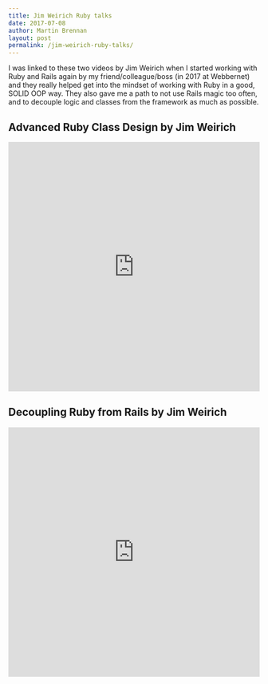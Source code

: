 ```yaml
---
title: Jim Weirich Ruby talks
date: 2017-07-08
author: Martin Brennan
layout: post
permalink: /jim-weirich-ruby-talks/
---
```


I was linked to these two videos by Jim Weirich when I started working with Ruby and Rails again by my friend/colleague/boss (in 2017 at Webbernet) and they really helped get into the mindset of working with Ruby in a good, SOLID OOP way. They also gave me a path to not use Rails magic too often, and to decouple logic and classes from the framework as much as possible.

## Advanced Ruby Class Design by Jim Weirich

<iframe width="100%" height="500" src="https://www.youtube.com/embed/vwBpTgdZBDk" frameborder="0" allowfullscreen></iframe>

## Decoupling Ruby from Rails by Jim Weirich

<iframe width="100%" height="500" src="https://www.youtube.com/embed/tg5RFeSfBM4" frameborder="0" allowfullscreen></iframe>
